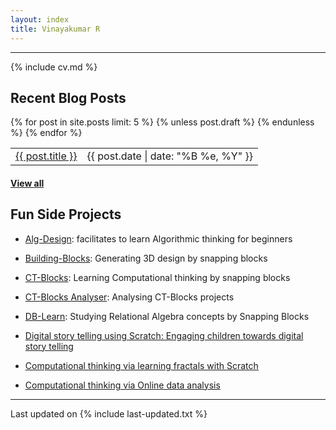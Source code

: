 ```yaml
---
layout: index
title: Vinayakumar R
---
```


---

{% include cv.md %}

## <i class="fa fa-chevron-right"></i> Recent Blog Posts

<table class="table table-hover">
  {% for post in site.posts limit: 5 %}
    {% unless post.draft %}
    <tr>
      <td><a href="{{ post.url }}">{{ post.title }}</a></td>
      <td class="col-md-3" style="text-align: right;">{{ post.date | date: "%B %e, %Y" }}</td>
    </tr>
    {% endunless %}
  {% endfor %}
</table>
<h4><a href="/blog">View all</a></h4>

## <i class="fa fa-chevron-right"></i> Fun Side Projects
+ <a href="https://nlp.amrita.edu/edu/Alg-Design/" target="_blank"> Alg-Design</a>: facilitates to learn Algorithmic thinking for beginners

+ <a href="https://nlp.amrita.edu/edu/Building-Blocks/" target="_blank"> Building-Blocks</a>: Generating 3D design by snapping blocks

+ <a href="https://nlp.amrita.edu/edu/CT-Blocks/" target="_blank"> CT-Blocks</a>: Learning Computational thinking by snapping blocks

+ <a href="https://nlp.amrita.edu/edu/CT-Blocks-Analyser/" target="_blank"> CT-Blocks Analyser</a>: Analysing CT-Blocks projects

+ <a href="https://nlp.amrita.edu/edu/DB-Learn/" target="_blank"> DB-Learn</a>: Studying Relational Algebra concepts by Snapping Blocks

+ <a href="https://nlp.amrita.edu/edu/Digital-storytelling/" target="_blank"> Digital story telling using Scratch: Engaging children towards digital story telling</a>

+ <a href="https://nlp.amrita.edu/edu/Scratch-docs/" target="_blank"> Computational thinking via learning fractals with Scratch</a>

+ <a href="https://nlp.amrita.edu/edu/Map-Blocks/" target="_blank"> Computational thinking via Online data analysis</a>

---

Last updated on {% include last-updated.txt %}
